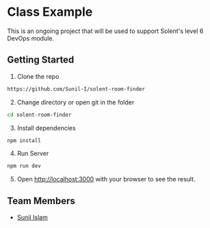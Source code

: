# Class Example

This is an ongoing project that will be used to support Solent's level 6 DevOps module. 

## Getting Started
1. Clone the repo
```bash
https://github.com/Sunil-I/solent-room-finder
```
2. Change directory or open git in the folder
```bash
cd solent-room-finder
```
3. Install dependencies
```bash
npm install
```
4. Run Server
```bash
npm run dev
```
5. Open [http://localhost:3000](http://localhost:3000) with your browser to see the result.

## Team Members
* [Sunil Islam](https://github.com/sunil-I/)







